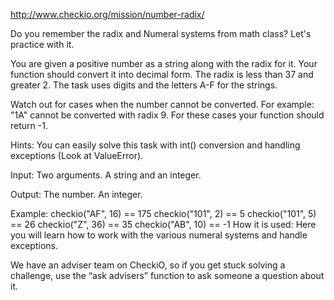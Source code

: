 http://www.checkio.org/mission/number-radix/

Do you remember the radix and Numeral systems from math class? Let's practice with it.

You are given a positive number as a string along with the radix for it. Your function should convert it into decimal form. The radix is less than 37 and greater 2. The task uses digits and the letters A-F for the strings.

Watch out for cases when the number cannot be converted. For example: "1A" cannot be converted with radix 9. For these cases your function should return -1.

Hints: You can easily solve this task with int() conversion and handling exceptions (Look at ValueError).

Input: Two arguments. A string and an integer.

Output: The number. An integer.

Example:
checkio("AF", 16) == 175
checkio("101", 2) == 5
checkio("101", 5) == 26
checkio("Z", 36) == 35
checkio("AB", 10) == -1
How it is used: Here you will learn how to work with the various numeral systems and handle exceptions.

We have an adviser team on CheckiO, so if you get stuck solving a challenge, use the “ask advisers” function to ask someone a question about it.